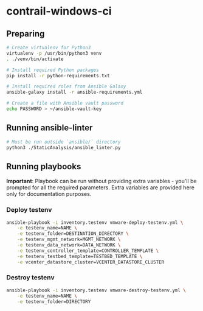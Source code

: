 contrail-windows-ci
===================


## Preparing

```bash
# Create virtualenv for Python3
virtualenv -p /usr/bin/python3 venv
. ./venv/bin/activate

# Install required Python packages
pip install -r python-requirements.txt

# Install required roles from Ansible Galaxy
ansible-galaxy install -r ansible-requirements.yml

# Create a file with Ansible vault password
echo PASSWORD > ~/ansible-vault-key
```

## Running ansible-linter

```bash
# Must be run outside `ansible/` directory
python3 ./StaticAnalysis/ansible_linter.py
```


## Running playbooks

**Important**: Playbook can be run without providing extra variables - you'll be prompted for all the required parameters.
Extra variables are provided here only for documentation purposes.


### Deploy testenv

```bash
ansible-playbook -i inventory.testenv vmware-deploy-testenv.yml \
    -e testenv_name=NAME \
    -e testenv_folder=DESTINATION_DIRECTORY \
    -e testenv_mgmt_network=MGMT_NETWORK \
    -e testenv_data_network=DATA_NETWORK \
    -e testenv_controller_template=CONTROLLER_TEMPLATE \
    -e testenv_testbed_template=TESTBED_TEMPLATE \
    -e vcenter_datastore_cluster=VCENTER_DATASTORE_CLUSTER
```


### Destroy testenv

```bash
ansible-playbook -i inventory.testenv vmware-destroy-testenv.yml \
    -e testenv_name=NAME \
    -e testenv_folder=DIRECTORY
```
